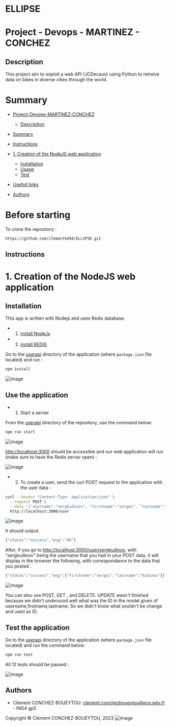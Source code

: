 # ELLIPSE
# Project - Devops - MARTINEZ - CONCHEZ


## Description

This project aim to exploit a web API (JCDecaux) using Python to retreive data on bikes in diverse cities through the world.

# Summary

- [Project-Devops-MARTINEZ-CONCHEZ](#project---devops---martinez---conchez)
  - [Description](#description)
- [Summary](#summary)
- [Instructions](#instructions)
- [1. Creation of the NodeJS web application](#1-creation-of-the-nodejs-web-application)
  - [Installation](#installation)
  - [Usage](#use-the-application)
  - [Test](#test-the-application)

- [Usefull links](#usefull-links)
- [Authors](#authors)

# Before starting

To clone the repository :

```bash
https://github.com/clement6494/ELLIPSE.git
```

## Instructions

# 1. Creation of the NodeJS web application

## Installation

  This app is written with Nodejs and uses Redis database.
  
  * 1) [install NodeJs](https://nodejs.org/en/download/)
  
  * 2) [install REDIS](https://redis.io/download)

Go to the [userapi](./userapi/) directory of the application (where `package.json` file located) and run :

  ```bash
  npm install 
  ```
![image](images/1_npminstall.png)

## Use the application
 * 1) Start a server
  
  From the [userapi](./user-api/) directory of the repository, use the command below:

```bash
npm run start
```
![image](images/1_npmrunstart.png)

<http://localhost:3000> should be accessible and our web application will run (make sure to have the Redis server open) :

![image](images/1_localhost3000.png)

* 2) To create a user, send the curl POST request to the application with the user data :

```bash
curl --header "Content-Type: application/json" \
  --request POST \
  --data '{"username":"sergkudinov", "firstname":"sergei", "lastname":"kudinov"}' \
  http://localhost:3000/user
```
![image](images/1_curlPOST.png)

It should output:

```bash
{"status":"success","msg":"OK"}
```  

After, if you go to <http://localhost:3000/user/sergkudinov>, with "sergkudinov" being the username that you had in your POST data, it will display in the browser the following, with correspondance to the data that you posted :  

```bash
{"status":"success","msg":{"firstname":"sergei","lastname":"kudinov"}}
```
![image](images/1_localhost3000usersergkudinov.png)

You can also use POST, GET , and DELETE.
UPDATE wasn't finished because we didn't undersood well what was the ID in the model given of username,firstname,lastname. So we didn't know what souldn't be change and used as ID.

## Test the application 

Go to the [userapi](./userapi/) directory of the application (where `package.json` file located) and run the command below:

```bash
npm run test
``` 
All 12 tests should be passed :  

![image](images/1_npmruntest.PNG)



## Authors


- Clément CONCHEZ-BOUEYTOU: <clement.conchezboueytou@ece.edu.fr> - ING4 gp5

Copyright © Clément CONCHEZ-BOUEYTOU, 2023
![image](images/LogoECE.PNG)

